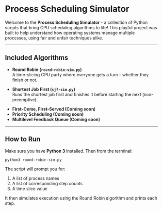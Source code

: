 # Process Scheduling Simulator

Welcome to the **Process Scheduling Simulator** - a collection of Python scripts that bring CPU scheduling algorithms to life! This playful project was built to help understand how operating systems manage multiple processes, using fair and unfair techniques alike.

---

## Included Algorithms

- **Round Robin (`round-robin-sim.py`)**<br>
  A time-slicing CPU party where everyone gets a turn - whether they finish or not.

- **Shortest Job First (`sjf-sim.py`)**<br>
  Runs the shortest job first and finishes it before starting the next (non-preemptive).

<!-- Future entries -->
- **First-Come, First-Served (Coming soon)**
- **Priority Scheduling (Coming soon)**
- **Multilevel Feedback Queue (Coming soon)**

---

## How to Run

Make sure you have **Python 3** installed. Then from the terminal:

```bash
python3 round-robin-sim.py
```
The script will prompt you for:
1. A list of process names
2. A list of corresponding step counts
3. A time slice value

It then simulates execution using the Round Robin algorithm and prints each step.